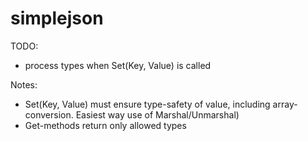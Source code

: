 simplejson
==========

TODO:
- process types when Set(Key, Value) is called

Notes:
- Set(Key, Value) must ensure type-safety of value, including array-conversion. Easiest way use of Marshal/Unmarshal)
- Get-methods return only allowed types